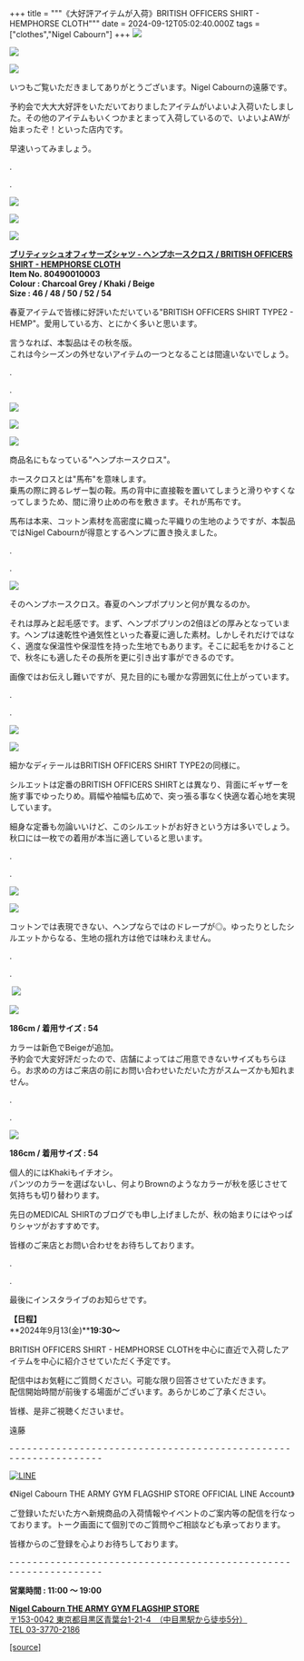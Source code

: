 +++
title = """《大好評アイテムが入荷》BRITISH OFFICERS SHIRT - HEMPHORSE CLOTH"""
date = 2024-09-12T05:02:40.000Z
tags = ["clothes","Nigel Cabourn"]
+++
![](https://cdn.shopify.com/s/files/1/0094/9295/5196/files/DSC0954_480x480.jpg?v=1726113871)

![](https://cdn.shopify.com/s/files/1/0094/9295/5196/files/DSC0953_480x480.jpg?v=1726113870)

![](https://cdn.shopify.com/s/files/1/0094/9295/5196/files/DSC0956_480x480.jpg?v=1726113870)

いつもご覧いただきましてありがとうございます。Nigel Cabournの遠藤です。

予約会で大大大好評をいただいておりましたアイテムがいよいよ入荷いたしました。その他のアイテムもいくつかまとまって入荷しているので、いよいよAWが始まったぞ！といった店内です。

早速いってみましょう。

.

.

![](https://cdn.shopify.com/s/files/1/0094/9295/5196/files/DSC0902_480x480.jpg?v=1726112793)

![](https://cdn.shopify.com/s/files/1/0094/9295/5196/files/DSC0899_480x480.jpg?v=1726112793)

![](https://cdn.shopify.com/s/files/1/0094/9295/5196/files/DSC0904_480x480.jpg?v=1726112793)

[**ブリティッシュオフィサーズシャツ - ヘンプホースクロス / BRITISH OFFICERS SHIRT - HEMPHORSE CLOTH**](https://cabourn.jp/products/80490010003?_pos=4&_fid=82731949d&_ss=c)  
**Item No. 80490010003**  
**Colour : Charcoal Grey / Khaki / Beige**  
**Size : 46 / 48 / 50 / 52 / 54**

春夏アイテムで皆様に好評いただいている"BRITISH OFFICERS SHIRT TYPE2 - HEMP"。愛用している方、とにかく多いと思います。

言うなれば、本製品はその秋冬版。  
これは今シーズンの外せないアイテムの一つとなることは間違いないでしょう。

.

.

![](https://cdn.shopify.com/s/files/1/0094/9295/5196/files/DSC0891_480x480.jpg?v=1726112789)

![](https://cdn.shopify.com/s/files/1/0094/9295/5196/files/DSC0888_480x480.jpg?v=1726112789)

![](https://cdn.shopify.com/s/files/1/0094/9295/5196/files/DSC0887_480x480.jpg?v=1726112789)

商品名にもなっている"ヘンプホースクロス"。

ホースクロスとは"馬布"を意味します。  
乗馬の際に跨るレザー製の鞍。馬の背中に直接鞍を置いてしまうと滑りやすくなってしまうため、間に滑り止めの布を敷きます。それが馬布です。

馬布は本来、コットン素材を高密度に織った平織りの生地のようですが、本製品ではNigel Cabournが得意とするヘンプに置き換えました。

.

.

![](https://cdn.shopify.com/s/files/1/0094/9295/5196/files/DSC0838_480x480.jpg?v=1726112792)

そのヘンプホースクロス。春夏のヘンプポプリンと何が異なるのか。

それは厚みと起毛感です。まず、ヘンプポプリンの2倍ほどの厚みとなっています。ヘンプは速乾性や通気性といった春夏に適した素材。しかしそれだけではなく、適度な保温性や保湿性を持った生地でもあります。そこに起毛をかけることで、秋冬にも適したその長所を更に引き出す事ができるのです。

画像ではお伝えし難いですが、見た目的にも暖かな雰囲気に仕上がっています。

.

.

![](https://cdn.shopify.com/s/files/1/0094/9295/5196/files/DSC0859_480x480.jpg?v=1726112791)

![](https://cdn.shopify.com/s/files/1/0094/9295/5196/files/DSC0852_480x480.jpg?v=1726112791)

細かなディテールはBRITISH OFFICERS SHIRT TYPE2の同様に。

シルエットは定番のBRITISH OFFICERS SHIRTとは異なり、背面にギャザーを施す事でゆったりめ。肩幅や袖幅も広めで、突っ張る事なく快適な着心地を実現しています。

細身な定番も勿論いいけど、このシルエットがお好きという方は多いでしょう。 秋口には一枚での着用が本当に適していると思います。

.

.

![](https://cdn.shopify.com/s/files/1/0094/9295/5196/files/DSC0884_6ab32206-f08c-479b-8f41-7c84a4733303_480x480.jpg?v=1726114826)

![](https://cdn.shopify.com/s/files/1/0094/9295/5196/files/DSC0861_74f695e3-b721-4099-acf5-4d669d4ed143_480x480.jpg?v=1726114825)

コットンでは表現できない、ヘンプならではのドレープが◎。ゆったりとしたシルエットからなる、生地の揺れ方は他では味わえません。

.

.

 ![](https://cdn.shopify.com/s/files/1/0094/9295/5196/files/DSC0943_480x480.jpg?v=1726113178)

![](https://cdn.shopify.com/s/files/1/0094/9295/5196/files/DSC0908_271748a1-2c31-4469-a997-258af4b5aaf5_480x480.jpg?v=1726112862)

**186cm / 着用サイズ : 54**

カラーは新色でBeigeが追加。  
予約会で大変好評だったので、店舗によってはご用意できないサイズもちらほら。お求めの方はご来店の前にお問い合わせいただいた方がスムーズかも知れません。

.

.

![](https://cdn.shopify.com/s/files/1/0094/9295/5196/files/DSC0834_480x480.jpg?v=1726112792)

**186cm / 着用サイズ : 54**

個人的にはKhakiもイチオシ。  
パンツのカラーを選ばないし、何よりBrownのようなカラーが秋を感じさせて気持ちも切り替わります。

先日のMEDICAL SHIRTのブログでも申し上げましたが、秋の始まりにはやっぱりシャツがおすすめです。

皆様のご来店とお問い合わせをお待ちしております。

.

.

最後にインスタライブのお知らせです。

**【日程】**  
**2024年9月13(金)****19:30～**

BRITISH OFFICERS SHIRT - HEMPHORSE CLOTHを中心に直近で入荷したアイテムを中心に紹介させていただく予定です。

配信中はお気軽にご質問ください。可能な限り回答させていただきます。   
配信開始時間が前後する場面がございます。あらかじめご了承ください。

皆様、是非ご視聴くださいませ。

遠藤

\- - - - - - - - - - - - - - - - - - - - - - - - - - - - - - - - - - - - - - - - - - - - - - - - - - - - - - - - - - - - - - - -  

[![LINE](https://cdn.shopify.com/s/files/1/0094/9295/5196/files/ja_600x600.png?v=1631941030)](https://lin.ee/NpdpRpF)

《Nigel Cabourn THE ARMY GYM FLAGSHIP STORE OFFICIAL LINE Account》

ご登録いただいた方へ新規商品の入荷情報やイベントのご案内等の配信を行なっております。トーク画面にて個別でのご質問やご相談なども承っております。

皆様からのご登録を心よりお待ちしております。

\- - - - - - - - - - - - - - - - - - - - - - - - - - - - - - - - - - - - - - - - - - - - - - - - - - - - - - - - - - - - - - - - 

**営業時間 : 11:00 〜 19:00**

[**Nigel Cabourn THE ARMY GYM FLAGSHIP STORE**](https://cabourn.jp/pages/flagship)  
[〒153-0042 東京都目黒区青葉台1-21-4　（中目黒駅から徒歩5分）](https://cabourn.jp/pages/flagship)  
[TEL 03-3770-2186](https://cabourn.jp/pages/flagship)

[[source]](https://cabourn.jp/blogs/shop-info/flagship20240912)
